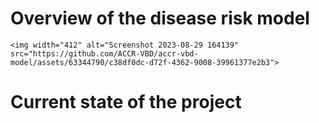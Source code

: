 # Overview of the disease risk model

    <img width="412" alt="Screenshot 2023-08-29 164139" src="https://github.com/ACCR-VBD/accr-vbd-model/assets/63344790/c38df0dc-d72f-4362-9008-39961377e2b3">

# Current state of the project

